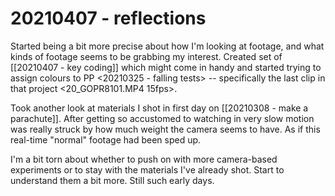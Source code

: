 # 20210407 - reflections

Started being a bit more precise about how I'm looking at footage, and what kinds of footage seems to be grabbing my interest. Created set of [[20210407 - key coding]] which might come in handy and started trying to assign colours to PP <20210325 - falling tests> -- specifically the last clip in that project <20_GOPR8101.MP4 15fps>.

Took another look at materials I shot in first day on [[20210308 - make a parachute]]. After getting so accustomed to watching in very slow motion was really struck by how much weight the camera seems to have. As if this real-time "normal" footage had been sped up.

I'm a bit torn about whether to push on with more camera-based experiments or to stay with the materials I've already shot. Start to understand them a bit more. Still such early days. 